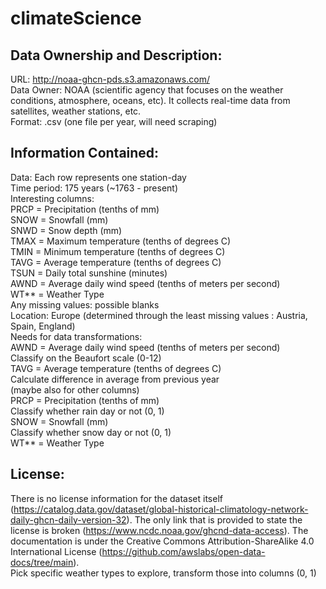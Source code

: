 # climateScience

## Data Ownership and Description:   
URL: http://noaa-ghcn-pds.s3.amazonaws.com/  
Data Owner: NOAA (scientific agency that focuses on the weather conditions, atmosphere, oceans, etc). It collects real-time data from satellites, weather stations, etc.  
Format: .csv (one file per year, will need scraping)    

## Information Contained:  
Data: Each row represents one station-day  
Time period: 175 years (~1763 - present)  
Interesting columns:   
PRCP = Precipitation (tenths of mm)  
SNOW = Snowfall (mm)  
SNWD = Snow depth (mm)  
TMAX = Maximum temperature (tenths of degrees C)  
TMIN = Minimum temperature (tenths of degrees C)  
TAVG = Average temperature (tenths of degrees C)  
TSUN = Daily total sunshine (minutes)  
AWND = Average daily wind speed (tenths of meters per second)  
WT** = Weather Type  
Any missing values: possible blanks  
Location: Europe (determined through the least missing values : Austria, Spain, England)  
Needs for data transformations:   
AWND = Average daily wind speed (tenths of meters per second)  
Classify on the Beaufort scale (0-12)  
TAVG = Average temperature (tenths of degrees C)  
Calculate difference in average from previous year  
(maybe also for other columns)  
PRCP = Precipitation (tenths of mm)  
Classify whether rain day or not (0, 1)  
SNOW = Snowfall (mm)  
Classify whether snow day or not (0, 1)  
WT** = Weather Type   
## License:  
There is no license information for the dataset itself (https://catalog.data.gov/dataset/global-historical-climatology-network-daily-ghcn-daily-version-32). The only link that is provided to state the license is broken (https://www.ncdc.noaa.gov/ghcnd-data-access). The documentation is under the Creative Commons Attribution-ShareAlike 4.0 International License (https://github.com/awslabs/open-data-docs/tree/main).  
Pick specific weather types to explore, transform those into columns (0, 1)  
